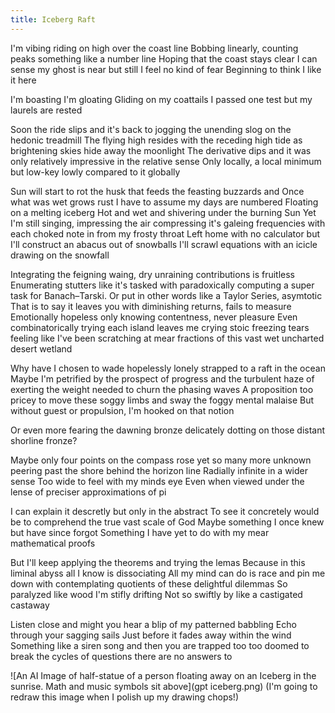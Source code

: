 ```yaml
---
title: Iceberg Raft
---
```


I'm vibing riding on high over the coast line
Bobbing linearly, counting peaks something like a number line
Hoping that the coast stays clear
I can sense my ghost is near but still I feel no kind of fear
Beginning to think I like it here

I'm boasting I'm gloating 
Gliding on my coattails 
I passed one test but my laurels are rested

Soon the ride slips and it's back to jogging the unending slog on the hedonic treadmill
The flying high resides with the receding high tide as brightening skies hide away the moonlight
The derivative dips and it was only relatively impressive in the relative sense
Only locally, a local minimum but low-key lowly compared to it globally

Sun will start to rot the husk that feeds the feasting buzzards and
Once what was wet grows rust
I have to assume my days are numbered 
Floating on a melting iceberg 
Hot and wet and shivering under the burning Sun
Yet I'm still singing, impressing the air compressing it's galeing frequencies with each choked note in from my frosty throat
Left home with no calculator but I'll construct an abacus out of snowballs
I'll scrawl equations with an icicle drawing on the snowfall

Integrating the feigning waing, dry unraining contributions is fruitless
Enumerating stutters like it's tasked with paradoxically computing a super task for Banach–Tarski. Or put in other words like a Taylor Series, asymtotic
That is to say it leaves you with diminishing returns, fails to measure
Emotionally hopeless only knowing contentness, never pleasure
Even combinatorically trying each island leaves me crying stoic freezing tears feeling like I've been scratching at mear fractions of this vast wet uncharted desert wetland

Why have I chosen to wade hopelessly lonely strapped to a raft in the ocean 
Maybe I'm petrified by the prospect of progress and the turbulent haze of exerting the weight needed to churn the phasing waves
A proposition too pricey to move these soggy limbs and sway the foggy mental malaise
But without guest or propulsion, I'm hooked on that notion 

Or even more fearing the dawning bronze delicately dotting on those distant shorline fronze?

Maybe only four points on the compass rose
yet so many more unknown peering past the shore behind the horizon line
Radially infinite in a wider sense
Too wide to feel with my minds eye
Even when viewed under the lense of preciser approximations of pi

I can explain it descretly but only in the abstract
To see it concretely would be to comprehend the true vast scale of God
Maybe something I once knew but have since forgot
Something I have yet to do with my mear mathematical proofs

But I'll keep applying the theorems and trying the lemas
Because in this liminal abyss all I know is dissociating
All my mind can do is race and pin me down with contemplating quotients of these delightful dilemmas 
So paralyzed like wood I'm stifly drifting
Not so swiftly by like a castigated castaway

Listen close and might you hear a blip of my patterned babbling
Echo through your sagging sails
Just before it fades away within the wind
Something like a siren song
and then you are trapped too
too doomed to break the cycles of questions there are no answers to

![An AI Image of half-statue of a person floating away on an Iceberg in the sunrise. Math and music symbols sit above](gpt iceberg.png)
(I'm going to redraw this image when I polish  up my drawing chops!)
